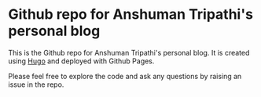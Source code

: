 # Github repo for Anshuman Tripathi's personal blog

This is the Github repo for Anshuman Tripathi's personal blog. It is created using [Hugo](https://gohugo.io/) and deployed with Github Pages.

Please feel free to explore the code and ask any questions by raising an issue in the repo.
